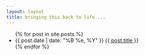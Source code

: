 ```yaml
---
layout: layout
title: bringing this back to life ...
---
```


<div class="content">
  <div class="related">
    <ul>
      {% for post in site.posts %}
      <li>
	<span>{{ post.date | date: "%B %e, %Y" }}</span> <a href="/blog/{{ post.url }}">{{ post.title }}</a>
      </li>
      {% endfor %}
    </ul>
  </div>
</div>
